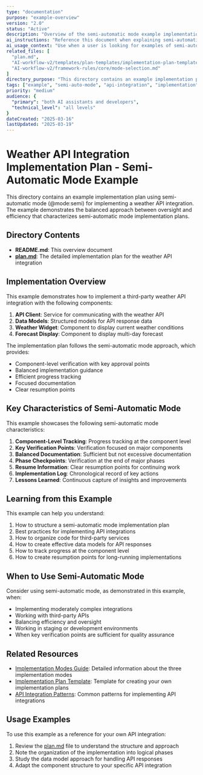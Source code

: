 ```yaml
---
type: "documentation"
purpose: "example-overview"
version: "2.0"
status: "Active"
description: "Overview of the semi-automatic mode example implementation plan for an API integration"
ai_instructions: "Reference this document when explaining semi-automatic mode implementation plans or when helping users understand API integration implementation"
ai_usage_context: "Use when a user is looking for examples of semi-automatic mode implementation or needs guidance on implementing API integrations"
related_files: [
  "plan.md",
  "AI-workflow-v2/templates/plan-templates/implementation-plan-template.md",
  "AI-workflow-v2/framework-rules/core/mode-selection.md"
]
directory_purpose: "This directory contains an example implementation plan using semi-automatic mode for a weather API integration."
tags: ["example", "semi-auto-mode", "api-integration", "implementation", "plan"]
priority: "medium"
audience: {
  "primary": "both AI assistants and developers",
  "technical_level": "all levels"
}
dateCreated: "2025-03-16"
lastUpdated: "2025-03-19"
---
```


# Weather API Integration Implementation Plan - Semi-Automatic Mode Example

This directory contains an example implementation plan using semi-automatic mode (@mode:semi) for implementing a weather API integration. The example demonstrates the balanced approach between oversight and efficiency that characterizes semi-automatic mode implementation plans.

## Directory Contents

- **README.md**: This overview document
- **[plan.md](plan.md)**: The detailed implementation plan for the weather API integration

## Implementation Overview

This example demonstrates how to implement a third-party weather API integration with the following components:

1. **API Client**: Service for communicating with the weather API
2. **Data Models**: Structured models for API response data
3. **Weather Widget**: Component to display current weather conditions
4. **Forecast Display**: Component to display multi-day forecast

The implementation plan follows the semi-automatic mode approach, which provides:

- Component-level verification with key approval points
- Balanced implementation guidance
- Efficient progress tracking
- Focused documentation
- Clear resumption points

## Key Characteristics of Semi-Automatic Mode

This example showcases the following semi-automatic mode characteristics:

1. **Component-Level Tracking**: Progress tracking at the component level
2. **Key Verification Points**: Verification focused on major components
3. **Balanced Documentation**: Sufficient but not excessive documentation
4. **Phase Checkpoints**: Verification at the end of major phases
5. **Resume Information**: Clear resumption points for continuing work
6. **Implementation Log**: Chronological record of key actions
7. **Lessons Learned**: Continuous capture of insights and improvements

## Learning from this Example

This example can help you understand:

1. How to structure a semi-automatic mode implementation plan
2. Best practices for implementing API integrations
3. How to organize code for third-party services
4. How to create effective data models for API responses
5. How to track progress at the component level
6. How to create resumption points for long-running implementations

## When to Use Semi-Automatic Mode

Consider using semi-automatic mode, as demonstrated in this example, when:

- Implementing moderately complex integrations
- Working with third-party APIs
- Balancing efficiency and oversight
- Working in staging or development environments
- When key verification points are sufficient for quality assurance

## Related Resources

- [Implementation Modes Guide](AI-workflow-v2/framework-rules/core/mode-selection.md): Detailed information about the three implementation modes
- [Implementation Plan Template](AI-workflow-v2/templates/plan-templates/implementation-plan-template.md): Template for creating your own implementation plans
- [API Integration Patterns](AI-workflow-v2/example-plans/AI-workflow-v2/example-plans/AI-workflow-v2/example-plans/ai-assistant/patterns/implementation-patterns.md): Common patterns for implementing API integrations

## Usage Examples

To use this example as a reference for your own API integration:

1. Review the [plan.md](plan.md) file to understand the structure and approach
2. Note the organization of the implementation into logical phases
3. Study the data model approach for handling API responses
4. Adapt the component structure to your specific API integration
